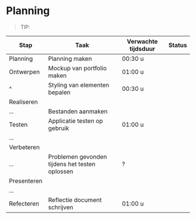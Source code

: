 # Planning

> TIP: 

| Stap        | Taak                                           | Verwachte tijdsduur | Status |
| ----------- | ---------------------------------------------- | ------------------- | ------ |
| Planning    | Planning maken                                 | 00:30 u             |
| Ontwerpen   | Mockup van portfolio maken                     | 01:00 u             |
| ^           | Styling van elementen bepalen                  | 00:30 u             |
| Realiseren  |
| ...         | Bestanden aanmaken                             |
| Testen      | Applicatie testen op gebruik                   | 01:00 u             |
| ...         |
| Verbeteren  |
| ...         | Problemen gevonden tijdens het testen oplossen | ?                   |
| Presenteren |
| ...         |
| Refecteren  | Reflectie document schrijven                   | 01:00 u             |
